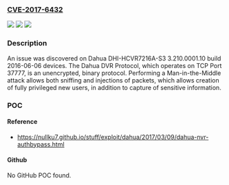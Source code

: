 ### [CVE-2017-6432](https://cve.mitre.org/cgi-bin/cvename.cgi?name=CVE-2017-6432)
![](https://img.shields.io/static/v1?label=Product&message=n%2Fa&color=blue)
![](https://img.shields.io/static/v1?label=Version&message=n%2Fa&color=blue)
![](https://img.shields.io/static/v1?label=Vulnerability&message=n%2Fa&color=brighgreen)

### Description

An issue was discovered on Dahua DHI-HCVR7216A-S3 3.210.0001.10 build 2016-06-06 devices. The Dahua DVR Protocol, which operates on TCP Port 37777, is an unencrypted, binary protocol. Performing a Man-in-the-Middle attack allows both sniffing and injections of packets, which allows creation of fully privileged new users, in addition to capture of sensitive information.

### POC

#### Reference
- https://nullku7.github.io/stuff/exploit/dahua/2017/03/09/dahua-nvr-authbypass.html

#### Github
No GitHub POC found.

